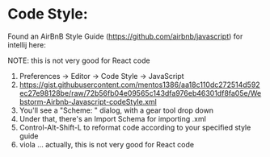 
Code Style:
====
Found an AirBnB Style Guide (https://github.com/airbnb/javascript) for intellij here: 

NOTE: this is not very good for React code

1. Preferences -> Editor -> Code Style -> JavaScript
1. https://gist.githubusercontent.com/mentos1386/aa18c110dc272514d592ec27e98128be/raw/72b56fb04e09565c143dfa976eb46301df8fa05e/Webstorm-Airbnb-Javascript-codeStyle.xml
1. You'll see a "Scheme: " dialog, with a gear tool drop down
1. Under that, there's an Import Schema for importing .xml 
1. Control-Alt-Shift-L to reformat code according to your specified style guide
1. viola ... actually, this is not very good for React code

